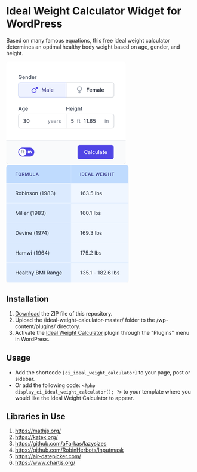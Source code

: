 # Ideal Weight Calculator Widget for WordPress

Based on many famous equations, this free ideal weight calculator determines an optimal healthy body weight based on age, gender, and height.

![Ideal Weight Calculator Input Form](/assets/images/screenshot-1.png "Ideal Weight Calculator Input Form")
![Ideal Weight Calculator Calculation Results](/assets/images/screenshot-2.png "Ideal Weight Calculator Calculation Results")

## Installation

1. [Download](https://github.com/pub-calculator-io/age-calculator/archive/refs/heads/master.zip) the ZIP file of this repository.
2. Upload the /ideal-weight-calculator-master/ folder to the /wp-content/plugins/ directory.
3. Activate the [Ideal Weight Calculator](https://www.calculator.io/ideal-weight-calculator/ "Ideal Weight Calculator Homepage") plugin through the "Plugins" menu in WordPress.

## Usage
* Add the shortcode `[ci_ideal_weight_calculator]` to your page, post or sidebar.
* Or add the following code: `<?php display_ci_ideal_weight_calculator(); ?>` to your template where you would like the Ideal Weight Calculator to appear.

## Libraries in Use
1. https://mathjs.org/
2. https://katex.org/
3. https://github.com/aFarkas/lazysizes
4. https://github.com/RobinHerbots/Inputmask
5. https://air-datepicker.com/
6. https://www.chartjs.org/
